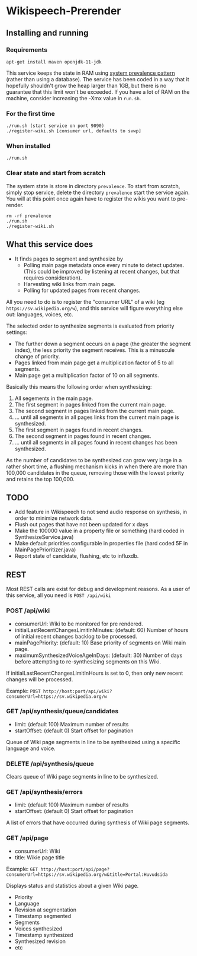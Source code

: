 # Wikispeech-Prerender

## Installing and running

### Requirements

```
apt-get install maven openjdk-11-jdk
```

This service keeps the state in RAM using [system prevalence pattern](https://en.wikipedia.org/wiki/System_prevalence) (rather than using a database).
The service has been coded in a way that it hopefully shouldn't grow the heap larger than 1GB,
but there is no guarantee that this limit won't be exceeded. If you have a lot of RAM on the machine,
consider increasing the -Xmx value in ```run.sh```.

### For the first time
```
./run.sh (start service on port 9090)
./register-wiki.sh [consumer url, defaults to svwp]
```


### When installed
```
./run.sh
```

### Clear state and start from scratch

The system state is store in directory ```prevalence```. To start from scratch,
simply stop service, delete the directory ```prevalence``` start the service again.
You will at this point once again have to register the wikis you want to pre-render.

```
rm -rf prevalence
./run.sh
./register-wiki.sh
```


## What this service does

* It finds pages to segment and synthesize by
  * Polling main page metadata once every minute to detect updates. 
    (This could be improved by listening at recent changes, but that requires consideration).
  * Harvesting wiki links from main page.   
  * Polling for updated pages from recent changes.  

All you need to do is to register the "consumer URL" of a wiki (eg ```https://sv.wikipedia.org/w```), and this service will figure everything else out: languages, voices, etc.

The selected order to synthesize segments is evaluated from priority settings:

* The further down a segment occurs on a page (the greater the segment index),
  the less priority the segment receives. This is a minuscule change of priority.
* Pages linked from main page get a multiplication factor of 5 to all segments.
* Main page get a multiplication factor of 10 on all segments. 

Basically this means the following order when synthesizing:
1. All segements in the main page.
2. The first segment in pages linked from the current main page.
3. The second segment in pages linked from the current main page.
4. ... until all segments in all pages links from the current main page is synthesized.
5. The first segment in pages found in recent changes.
6. The second segment in pages found in recent changes.
7. ... until all segments in all pages found in recent changes has been synthesized.

As the number of candidates to be synthesized can grow very large in a rather short time,
a flushing mechanism kicks in when there are more than 100,000 candidates in the queue, 
removing those with the lowest priority and retains the top 100,000.

## TODO

* Add feature in Wikispeech to not send audio response on synthesis, in order to minimize network data.
* Flush out pages that have not been updated for x days 
* Make the 100000 value in a property file or something (hard coded in SynthesizeService.java)
* Make default priorities configurable in properties file (hard coded 5F in MainPagePrioritizer.java)
* Report state of candidate, flushing, etc to influxdb.



## REST

Most REST calls are exist for debug and development reasons.
As a user of this service, all you need is ```POST /api/wiki```

### POST /api/wiki
* consumerUrl: Wiki to be monitored for pre rendered.
* initialLastRecentChangesLimitInMinutes: (default: 60) Number of hours of initial recent changes backlog to be processed.
* mainPagePriority: (default: 10) Base priority of segments on Wiki main page.
* maximumSynthesizedVoiceAgeInDays: (default: 30) Number of days before attempting to re-synthesizing segments on this Wiki. 

If initialLastRecentChangesLimitInHours is set to 0, then only new recent changes will be processed. 

Example: ```POST http://host:port/api/wiki?consumerUrl=https://sv.wikipedia.org/w```

### GET /api/synthesis/queue/candidates
* limit: (default 100) Maximum number of results 
* startOffset: (default 0) Start offset for pagination

Queue of Wiki page segments in line to be synthesized using a specific language and voice.

### DELETE /api/synthesis/queue

Clears queue of Wiki page segments in line to be synthesized.

### GET /api/synthesis/errors
* limit: (default 100) Maximum number of results
* startOffset: (default 0) Start offset for pagination

A list of errors that have occurred during synthesis of Wiki page segments.

### GET /api/page
* consumerUrl: Wiki
* title: Wikie page title

Example: ```GET http://host:port/api/page?consumerUrl=https://sv.wikipedia.org/w&title=Portal:Huvudsida```

Displays status and statistics about a given Wiki page.
* Priority
* Language
* Revision at segmentation
* Timestamp segmented
* Segments
* Voices synthesized
* Timestamp synthesized
* Synthesized revision
* etc